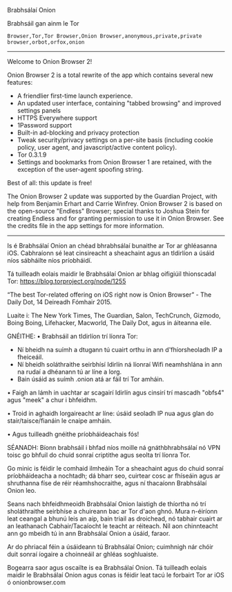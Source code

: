 Brabhsálaí Onion

Brabhsáil gan ainm le Tor

`Browser,Tor,Tor Browser,Onion Browser,anonymous,private,private browser,orbot,orfox,onion`

---

Welcome to Onion Browser 2!

Onion Browser 2 is a total rewrite of the app which contains several new features:

* A friendlier first-time launch experience.
* An updated user interface, containing "tabbed browsing" and improved settings panels
* HTTPS Everywhere support
* 1Password support
* Built-in ad-blocking and privacy protection
* Tweak security/privacy settings on a per-site basis (including cookie policy, user agent, and javascript/active content policy).
* Tor 0.3.1.9
* Settings and bookmarks from Onion Browser 1 are retained, with the exception of the user-agent spoofing string.

Best of all: this update is free!

The Onion Browser 2 update was supported by the Guardian Project, with help from Benjamin Erhart and Carrie Winfrey. Onion Browser 2 is based on the open-source "Endless" Browser; special thanks to Joshua Stein for creating Endless and for granting permission to use it in Onion Browser. See the credits file in the app settings for more information.

---

Is é Brabhsálaí Onion an chéad bhrabhsálaí bunaithe ar Tor ar ghléasanna iOS. Cabhraíonn sé leat cinsireacht a sheachaint agus an tIdirlíon a úsáid níos sábháilte níos príobháidí.

Tá tuilleadh eolais maidir le Brabhsálaí Onion ar bhlag oifigiúil thionscadal Tor: https://blog.torproject.org/node/1255

“The best Tor-related offering on iOS right now is Onion Browser” - The Daily Dot, 14 Deireadh Fómhair 2015.

Luaite i: The New York Times, The Guardian, Salon, TechCrunch, Gizmodo, Boing Boing, Lifehacker, Macworld, The Daily Dot, agus in áiteanna eile.

GNÉITHE:
• Brabhsáil an tIdirlíon trí líonra Tor:
- Ní bheidh na suímh a dtugann tú cuairt orthu in ann d'fhíorsheoladh IP a fheiceáil.
- Ní bheidh soláthraithe seirbhísí Idirlín ná líonraí Wifi neamhshlána in ann na rudaí a dhéanann tú ar líne a lorg.
- Bain úsáid as suímh .onion atá ar fáil trí Tor amháin.

• Faigh an lámh in uachtar ar scagairí Idirlín agus cinsirí trí mascadh "obfs4" agus "meek" a chur i bhfeidhm.

• Troid in aghaidh lorgaireacht ar líne: úsáid seoladh IP nua agus glan do stair/taisce/fianáin le cnaipe amháin.

• Agus tuilleadh gnéithe príobháideachais fós!

SÉANADH:
Bíonn brabhsáil i bhfad níos moille ná gnáthbhrabhsálaí nó VPN toisc go bhfuil do chuid sonraí criptithe agus seolta trí líonra Tor.

Go minic is féidir le comhaid ilmheáin Tor a sheachaint agus do chuid sonraí príobháideacha a nochtadh; dá bharr seo, cuirtear cosc ar fhíseáin agus ar shruthanna físe de réir réamhshocraithe, agus ní thacaíonn Brabhsálaí Onion leo.

Seans nach bhfeidhmeoidh Brabhsálaí Onion laistigh de thíortha nó trí sholáthraithe seirbhíse a chuireann bac ar Tor d'aon ghnó. Mura n-éiríonn leat ceangal a bhunú leis an aip, bain triail as droichead, nó tabhair cuairt ar an leathanach Cabhair/Tacaíocht le teacht ar réiteach. Níl aon chinnteacht ann go mbeidh tú in ann Brabhsálaí Onion a úsáid, faraor.

Ar do phriacal féin a úsáideann tú Brabhsálaí Onion; cuimhnigh nár chóir duit sonraí íogaire a choinneáil ar ghléas soghluaiste.

Bogearra saor agus oscailte is ea Brabhsálaí Onion. Tá tuilleadh eolais maidir le Brabhsálaí Onion agus conas is féidir leat tacú le forbairt Tor ar iOS ó onionbrowser.com
